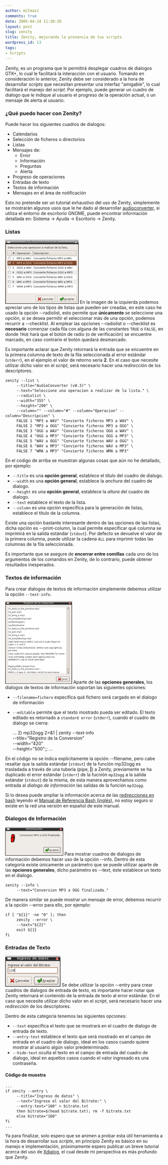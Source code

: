 ```yaml
---
author: milmazz
comments: true
date: 2005-04-24 11:20:28
layout: post
slug: zenity
title: Zenity, mejorando la presencia de tus scripts
wordpress_id: 13
tags:
- Scripts
---
```


Zenity, es un programa que le permitirá desplegar cuadros de dialogos GTK+, lo cual le facilitará la interacción con el usuario. Tomando en consideración lo anterior, Zenity debe ser considerado a la hora de desarrollar _scripts_ que necesitan presentar una interfaz "amigable", lo cual facilitará el manejo del _script_. Por ejemplo, puede generar un cuadro de dialogo que le indique al usuario el progreso de la operación actual, o un mensaje de alerta al usuario.

### ¿Qué puedo hacer con Zenity?

Puede hacer los siguientes cuadros de dialogos:

  * Calendarios
  * Selección de ficheros o directorios
  * Listas
  * Mensajes de: 
    * Error
    * Información
    * Preguntas
    * Alerta
  * Progreso de operaciones
  * Entradas de texto
  * Textos de información
  * Mensajes en el área de notificación

Esto no pretende ser un tutorial exhaustivo del uso de Zenity, simplemente se mostrarán algunos usos que le he dado al desarrollar [audioconverter](/archivos/2005/04/21/convirtiendo-los-formatos-de-compresion-de-audio/), si utiliza el entorno de escritorio GNOME, puede encontrar información detallada en: Sistema -> Ayuda -> Escritorio -> Zenity.

### Listas

![Cuadro de dialogo: Lista](/images/2005-04-24-zenity/audioconverter-1-thumb.png) En la imagen de la izquierda podemos apreciar uno de los tipos de listas que pueden ser creadas, en este caso he usado la opción --radiolist, esto permite que **únicamente** se seleccione una opción, si se desea permitir el seleccionar más de una opción, podemos recurrir a --checklist. Al emplear las opciones --radiolist o --checklist es **necesario** comenzar cada fila con alguna de las constantes `TRUE` o `FALSE`, en donde `TRUE` hará que el botón de radio (o de verificación) se encuentre marcado, en caso contrario el botón quedará desmarcado.

Es importante aclarar que Zenity retornará la entrada que se encuentre en la primera columna de texto de la fila seleccionada al error estándar (`stderr`), en el ejemplo el valor de retorno sería **2**. En el caso que necesite utilizar dicho valor en el _script_, será necesario hacer una _redirección_ de los descriptores.

    zenity --list \
         --title="AudioConverter (v0.3)" \
         --text="Seleccione una operacion a realizar de la lista." \
         --radiolist \
         --width="355" \
         --height="290" \
         --column="" --column="#" --column="Operacion" --column="Descripcion" \
         FALSE 1 "MP3 a WAV" "Convierte ficheros MP3 a WAV" \
         FALSE 2 "MP3 a OGG" "Convierte ficheros MP3 a OGG" \
         FALSE 3 "OGG a WAV" "Convierte ficheros OGG a WAV" \
         FALSE 4 "OGG a MP3" "Convierte ficheros OGG a MP3" \
         FALSE 5 "WAV a OGG" "Convierte ficheros WAV a OGG" \
         FALSE 6 "WAV a MP3" "Convierte ficheros WAV a MP3" \
         FALSE 7 "WMA a MP3" "Convierte ficheros WMA a MP3"

En el codigo de arriba se muestran algunas cosas que aún no he detallado, por ejemplo:

* `--title` es una **opción general**, establece el _título_ del cuadro de dialogo.
* `--width` es una **opción general**, establece la _anchura_ del cuadro de dialogo.
* `--height` es una **opción general**, establece la _altura_ del cuadro de dialogo.
* `--text` establece el texto de la lista.
* `--column` es una opción específica para la generación de listas, establece el título de la columna.

Existe una opción bastante interesante dentro de las opciones de las listas, dicha opción es --print-column, la cual permite especificar qué columna se imprimirá en la salida estándar (`stdout`). Por defecto se devuelve el valor de la primera columna, puede utilizar la cadena `ALL` para imprimir todas las columnas de la fila seleccionada.

Es importante que se asegure de **encerrar entre comillas** cada uno de los argumentos de los comandos en Zenity, de lo contrario, puede obtener resultados inesperados.

### Textos de información

Para crear dialogos de textos de información simplemente debemos utilizar la opción `--text-info`.

![Cuadro de Dialogo: Texto de Información](/images/2005-04-24-zenity/audioconverter-2-thumb.png) Aparte de las **opciones generales**, los dialogos de textos de información soportan las siguientes opciones:

* `--filename=fichero` especifica qué fichero será cargado en el dialogo de información
* `--editable` permite que el texto mostrado pueda ser editado. El texto editado es retornado a `standard error` (`stderr`), cuando el cuadro de dialogo se cierra:

	...
	2) mp32ogg 2>&1 | zenity --text-info \
	--title="Registro de la Conversion" \
	--width="420" \
	--height="500";;
	...

En el código no se indica explicitamente la opción --filename, pero cabe resaltar que la salida estándar (`stdout`) de la función mp32ogg es trasladada a través de una tubería (pipe, **|**) a Zenity, previamente se ha duplicado el error estándar (`stderr`) de la fucnión `mp32ogg` a la salida estándar (`stdout`) de la misma, de esta manera aprovechamos como entrada al _dialogo de información_ las salidas de la función `mp32ogg`.

Si lo desea puede ampliar la información acerca de las [redirecciones en bash](http://www.gnu.org/software/bash/manual/bashref.html#SEC37) leyendo el [Manual de Referencia Bash (inglés)](http://www.gnu.org/software/bash/manual/bashref.html), no estoy seguro si existe en la red una versión en español de este manual.

### Dialogos de Información

![Cuadro de Dialogo: Información](/images/2005-04-24-zenity/audioconverter-3-thumb.png) Para mostrar cuadros de dialogos de información debemos hacer uso de la opción --info. Dentro de esta categoría existe únicamente un parámetro que se puede utilizar aparte de las **opciones generales**, dicho parámetro es --text, éste establece un texto en el dialogo.
    
    zenity --info \
         --text="Conversion MP3 a OGG finalizada."

De manera similar se puede mostrar un mensaje de error, debemos recurrir a la opción --error para ello, por ejemplo:
    
    if [ "${1}" -ne "0" ]; then
         zenity --error \
         --text="${2}"
         exit ${1}
    fi

### Entradas de Texto

![Cuadro de Dialogo: Entrada de Texto](/images/2005-04-24-zenity/audioconverter-4-thumb.png) Se debe utilizar la opción --entry para crear cuadros de dialogos de entrada de texto, es importante hacer notar que Zenity retornará el contenido de la entrada de texto al error estándar. En el caso que necesite utilizar dicho valor en el _script_, será necesario hacer una _redirección_ de los descriptores.

Dentro de esta categoría tenemos las siguientes opciones:

* `--text` especifica el texto que se mostrará en el cuadro de dialogo de entrada de texto.
* `--entry-text` establece el texto que será mostrado en el campo de entrada en el cuadro de dialogo, ideal en los casos cuando quiere mostrar al usuario algún valor predeterminado.
* `--hide-text` oculta el texto en el campo de entrada del cuadro de dialogo, ideal en aquellos casos cuando el valor ingresado es una contraseña.

#### Código de muestra
    
    ...
    if zenity --entry \
         --title="Ingreso de datos" \
         --text="Ingrese el valor del Bitrate:" \
         --entry-text="160" > bitrate.txt
         then bitrate=$(head bitrate.txt); rm -f bitrate.txt
         else bitrate="160"
    fi
    ...

Ya para finalizar, solo espero que se animen a probar esta útil herramienta a la hora de desarrollar sus _scripts_, en principio Zenity es básico en su manejo e implementación, próximamente espero publicar un breve tutorial acerca del uso de [Xdialog](http://xdialog.dyns.net/), el cual desde mi perspectiva es más profundo que Zenity.
